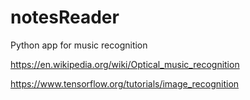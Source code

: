 # notesReader

Python app for music recognition

https://en.wikipedia.org/wiki/Optical_music_recognition

https://www.tensorflow.org/tutorials/image_recognition

